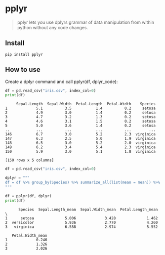 <!--

#################################################
### THIS FILE WAS AUTOGENERATED! DO NOT EDIT! ###
#################################################
# file to edit: index.ipynb
# command to build the docs after a change: nbdev_build_docs

-->

# pplyr

> pplyr lets you use dplyrs grammar of data manipulation from within python without any code changes.


## Install

`pip install pplyr`

## How to use

Create a dplyr command and call pplyr(df, dplyr_code):
<div class="codecell" markdown="1">
<div class="input_area" markdown="1">

```python
df = pd.read_csv("iris.csv", index_col=0)
print(df)
```

</div>
<div class="output_area" markdown="1">

         Sepal.Length  Sepal.Width  Petal.Length  Petal.Width    Species
    1             5.1          3.5           1.4          0.2     setosa
    2             4.9          3.0           1.4          0.2     setosa
    3             4.7          3.2           1.3          0.2     setosa
    4             4.6          3.1           1.5          0.2     setosa
    5             5.0          3.6           1.4          0.2     setosa
    ..            ...          ...           ...          ...        ...
    146           6.7          3.0           5.2          2.3  virginica
    147           6.3          2.5           5.0          1.9  virginica
    148           6.5          3.0           5.2          2.0  virginica
    149           6.2          3.4           5.4          2.3  virginica
    150           5.9          3.0           5.1          1.8  virginica
    
    [150 rows x 5 columns]


</div>

</div>
<div class="codecell" markdown="1">
<div class="input_area" markdown="1">

```python
df = pd.read_csv("iris.csv", index_col=0)

dplyr = """
df = df %>% group_by(Species) %>% summarize_all(list(mean = mean)) %>% select(-X_mean)
"""

df = pplyr(df, dplyr)
print(df)
```

</div>
<div class="output_area" markdown="1">

          Species  Sepal.Length_mean  Sepal.Width_mean  Petal.Length_mean  \
    1      setosa              5.006             3.428              1.462   
    2  versicolor              5.936             2.770              4.260   
    3   virginica              6.588             2.974              5.552   
    
       Petal.Width_mean  
    1             0.246  
    2             1.326  
    3             2.026  


</div>

</div>
